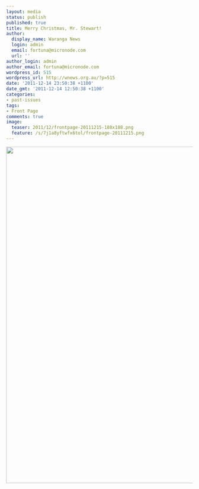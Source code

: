 ```yaml
---
layout: media
status: publish
published: true
title: Merry Christmas, Mr. Stewart!
author:
  display_name: Waranga News
  login: admin
  email: fortuna@micronode.com
  url: ''
author_login: admin
author_email: fortuna@micronode.com
wordpress_id: 515
wordpress_url: http://wnews.org.au/?p=515
date: '2011-12-14 23:50:38 +1100'
date_gmt: '2011-12-14 12:50:38 +1100'
categories:
- past-issues
tags:
- Front Page
comments: true
image:
  teaser: 2011/12/frontpage-20111215-188x188.png
  feature: /s/7j1a8yftwfx6tol/frontpage-20111215.png
---
```


<a href="{{ site.url }}/images/2011/12/frontpage-20111215.pdf"><img class="alignnone size-full wp-image-513" title="Front Page - December 15, 2011" src="{{ site.url }}/images/2011/12/frontpage-20111215.png" alt="" width="624" height="907" /></a>
